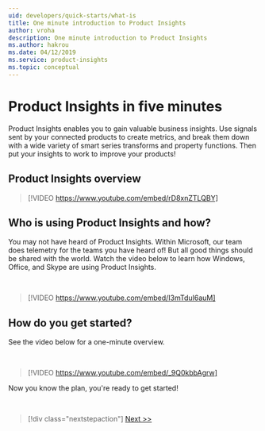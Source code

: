 ```yaml
---
uid: developers/quick-starts/what-is
title: One minute introduction to Product Insights
author: vroha
description: One minute introduction to Product Insights
ms.author: hakrou
ms.date: 04/12/2019
ms.service: product-insights
ms.topic: conceptual
---
```


# <a id="what_is"></a>Product Insights in five minutes 

Product Insights enables you to gain valuable business insights. 
Use signals sent by your connected products to create metrics, and
break them down with a wide variety of smart series transforms and property functions.
Then put your insights to work to improve your products!

## Product Insights overview

> [!VIDEO https://www.youtube.com/embed/rD8xnZTLQBY]

## <a id="who_uses"></a>Who is using Product Insights and how?

You may not have heard of Product Insights. Within Microsoft, our team does telemetry for the teams you have heard of! But all good things should be shared with the world. Watch the video below to learn how Windows, Office, and Skype are using Product Insights.

<br/>

> [!VIDEO https://www.youtube.com/embed/I3mTduI6auM]

## <a id="how_start"></a>How do you get started? 

See the video below for a one-minute overview.

<br/>

> [!VIDEO https://www.youtube.com/embed/_9Q0kbbAgrw]


Now you know the plan, you're ready to get started!

<br/>

> [!div class="nextstepaction"]
> [Next >>](1_view-signals.md)
